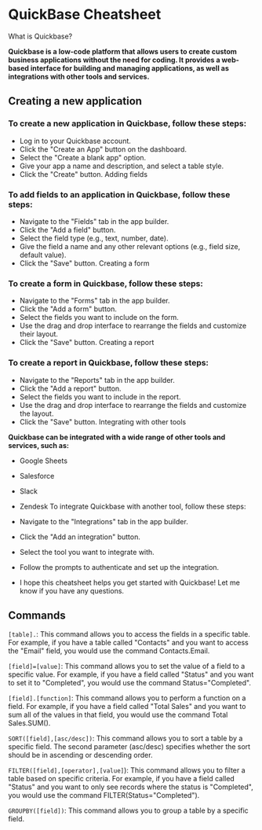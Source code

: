 # QuickBase Cheatsheet

What is Quickbase?

**Quickbase is a low-code platform that allows users to create custom business applications without the need for coding. It provides a web-based interface for building and managing applications, as well as integrations with other tools and services.**

## Creating a new application

### To create a new application in Quickbase, follow these steps:

- Log in to your Quickbase account.
- Click the "Create an App" button on the dashboard.
- Select the "Create a blank app" option.
- Give your app a name and description, and select a table style.
- Click the "Create" button.
Adding fields

### To add fields to an application in Quickbase, follow these steps:

- Navigate to the "Fields" tab in the app builder.
- Click the "Add a field" button.
- Select the field type (e.g., text, number, date).
- Give the field a name and any other relevant options (e.g., field size, default value).
- Click the "Save" button.
Creating a form

### To create a form in Quickbase, follow these steps:

- Navigate to the "Forms" tab in the app builder.
- Click the "Add a form" button.
- Select the fields you want to include on the form.
- Use the drag and drop interface to rearrange the fields and customize their layout.
- Click the "Save" button.
Creating a report

### To create a report in Quickbase, follow these steps:

- Navigate to the "Reports" tab in the app builder.
- Click the "Add a report" button.
- Select the fields you want to include in the report.
- Use the drag and drop interface to rearrange the fields and customize the layout.
- Click the "Save" button.
Integrating with other tools

**Quickbase can be integrated with a wide range of other tools and services, such as:**

- Google Sheets
- Salesforce
- Slack
- Zendesk
To integrate Quickbase with another tool, follow these steps:

- Navigate to the "Integrations" tab in the app builder.
- Click the "Add an integration" button.
- Select the tool you want to integrate with.
- Follow the prompts to authenticate and set up the integration.
- I hope this cheatsheet helps you get started with Quickbase! Let me know if you have any questions.

## Commands

`[table].`: This command allows you to access the fields in a specific table. For example, if you have a table called "Contacts" and you want to access the "Email" field, you would use the command Contacts.Email.

`[field]=[value]`: This command allows you to set the value of a field to a specific value. For example, if you have a field called "Status" and you want to set it to "Completed", you would use the command Status="Completed".

`[field].[function]`: This command allows you to perform a function on a field. For example, if you have a field called "Total Sales" and you want to sum all of the values in that field, you would use the command Total Sales.SUM().

`SORT([field],[asc/desc])`: This command allows you to sort a table by a specific field. The second parameter (asc/desc) specifies whether the sort should be in ascending or descending order.

`FILTER([field],[operator],[value]`): This command allows you to filter a table based on specific criteria. For example, if you have a field called "Status" and you want to only see records where the status is "Completed", you would use the command FILTER(Status="Completed").

`GROUPBY([field])`: This command allows you to group a table by a specific field.
